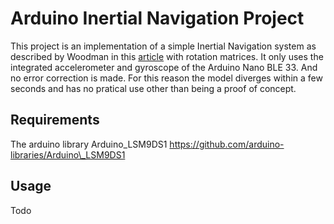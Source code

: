 # Arduino Inertial Navigation Project

This project is an implementation of a simple Inertial Navigation system as described by Woodman in this [article](https://www.cl.cam.ac.uk/techreports/UCAM-CL-TR-696.pdf) with rotation matrices. It only uses the integrated accelerometer and gyroscope of the Arduino Nano BLE 33. And no error correction is made. For this reason the model diverges within a few seconds and has no pratical use other than being a proof of concept.

## Requirements

The arduino library Arduino\_LSM9DS1 https://github.com/arduino-libraries/Arduino\_LSM9DS1

## Usage

Todo



